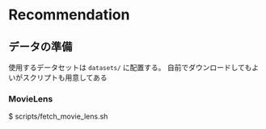 # Recommendation

## データの準備
使用するデータセットは `datasets/` に配置する。
自前でダウンロードしてもよいがスクリプトも用意してある

### MovieLens
$ scripts/fetch_movie_lens.sh
